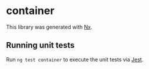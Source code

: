 # container

This library was generated with [Nx](https://nx.dev).

## Running unit tests

Run `ng test container` to execute the unit tests via [Jest](https://jestjs.io).
